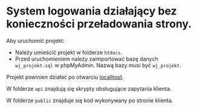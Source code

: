 # System logowania działający bez konieczności przeładowania strony.

Aby uruchomić projekt:
* Należy umieścić projekt w folderze `htdocs`.
* Przed uruchomieniem należy zaimportować bazę danych `wj_projekt.sql` w phpMyAdmin. Nazwą bazy musi być `wj_projekt`.

Projekt powinien działać po otwarciu [localhost](http://localhost).

W folderze `api` znajdują się skrypty obsługujące zapytania klienta.

W folderze `public` znajduje się kod wykonywany po stronie klienta.
